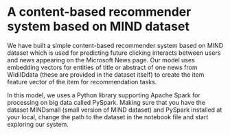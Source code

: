 # A content-based recommender system based on MIND dataset

We have built a simple content-based recommender system based on MIND dataset which is used for predicting future clicking interacts between users and news appearing on the Microsoft News page. Our model uses embedding vectors for entities of title or abstract of one news from WidiIDdata (these are provided in the dataset itself) to create the item feature vector of the item for recommendation tasks.

In this model, we uses a Python library supporting Apache Spark for processing on big data called PySpark. Making sure that you have the dataset MINDsmall (small version of MIND dataset) and PySpark installed at your local, change the path to the dataset in the notebook file and start exploring our system.
